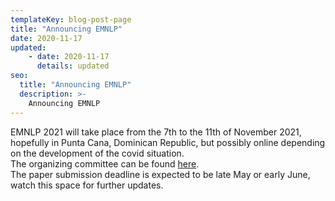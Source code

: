 ```yaml
---
templateKey: blog-post-page
title: "Announcing EMNLP"
date: 2020-11-17
updated:
    - date: 2020-11-17
      details: updated
seo:
  title: "Announcing EMNLP"
  description: >- 
    Announcing EMNLP
---
```


EMNLP 2021 will take place from the 7th to the 11th of November 2021, hopefully in Punta Cana, Dominican Republic, but possibly online depending on the development of the covid situation.  
The organizing committee can be found [here](https://2021.emnlp.org/organizers).  
The paper submission deadline is expected to be late May or early June, watch this space for further updates.
